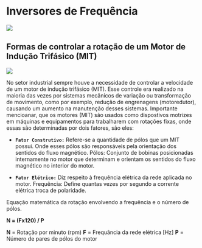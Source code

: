 # Inversores de Frequência

<img src="https://www.mundodaeletrica.com.br/y/13580/CONTROLE-DE-VELOCIDADE-DO-INVERSOR.jpg">

## Formas de controlar a rotação de um Motor de Indução Trifásico (MIT)

<img src="https://www.researchgate.net/profile/Aristoteles-Santos-2/publication/310502963/figure/fig1/AS:430147322028032@1479566521272/Figura-1-Vista-em-corte-de-um-motor-de-inducao-trifasico-Fonte-WEG.png">

No setor industrial sempre houve a necessidade de controlar a velocidade de um motor de indução trifásico (MIT). Esse controle era realizado na maioria das vezes por sistemas mecânicos de variação ou transformação de movimento, como por exemplo, redução de engrenagens (motoredutor), causando um aumento na manutenção desses sistemas.
Importante mencioanar, que os motores (MIT) são usados como dispostivos motrizes em máquinas e equipamentos para trabalharem com rotações fixas, onde essas são determinadas por dois fatores, são eles:

* **`Fator Construtivo:`** Refere-se a quantidade de pólos que um MIT possui. Onde esses pólos são responsáveis pela orientação dos sentidos do fluxo magnético.
Pólos: Conjunto de bobinas posicionadas internamente no motor que determinam e orientam os sentidos do fluxo magnético no interior do motor.

* **`Fator Elétrico:`** Diz respeito à frequência elétrica da rede aplicada no motor.
Frequência: Define quantas vezes por segundo a corrente elétrica troca de polaridade.

Equação matemática da rotação envolvendo a frequência e o número de pólos.

**N = (Fx120) / P**

**N** =  Rotação por minuto (rpm)
**F** = Frequância da rede elétrica [Hz]
**P** = Número de pares de pólos do motor